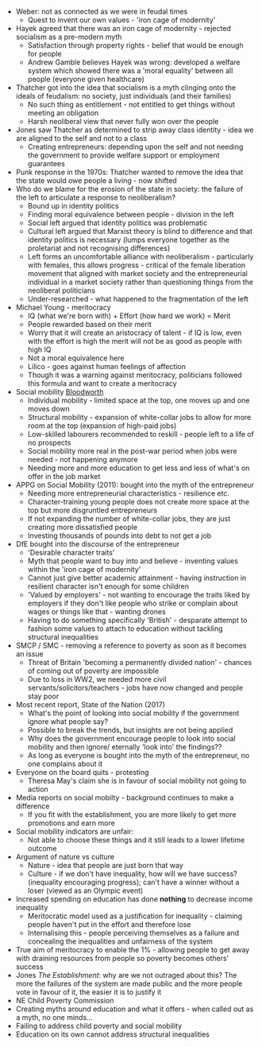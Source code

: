 * Weber: not as connected as we were in feudal times
    * Quest to invent our own values - 'iron cage of modernity'
* Hayek agreed that there was an iron cage of modernity - rejected socialism as a pre-modern myth
    * Satisfaction through property rights - belief that would be enough for people
    * Andrew Gamble believes Hayek was wrong: developed a welfare system which showed there was a 'moral equality' between all people (everyone given healthcare)
* Thatcher got into the idea that socialism is a myth clinging onto the ideals of feudalism: no society, just individuals (and their families)
    * No such thing as entitlement - not entitled to get things without meeting an obligation
    * Harsh neoliberal view that never fully won over the people
* Jones saw Thatcher as determined to strip away class identity - idea we are aligned to the self and not to a class
    * Creating entrepreneurs: depending upon the self and not needing the government to provide welfare support or employment guarantees
* Punk response in the 1970s: Thatcher wanted to remove the idea that the state would owe people a living - now shifted
* Who do we blame for the erosion of the state in society: the failure of the left to articulate a response to neoliberalism?
    * Bound up in identity politics
    * Finding moral equivalence between people - division in the left
    * Social left argued that identity politics was problematic
    * Cultural left argued that Marxist theory is blind to difference and that identity politics is necessary (lumps everyone together as the proletariat and not recognising differences)
    * Left forms an uncomfortable alliance with neoliberalism - particularly with females, this allows progress - critical of the female liberation movement that aligned with market society and the entrepreneurial individual in a market society rather than questioning things from the neoliberal politicians
    * Under-researched - what happened to the fragmentation of the left
* Michael Young - meritocracy
    * IQ (what we're born with) + Effort (how hard we work) = Merit
    * People rewarded based on their merit
    * Worry that it will create an aristocracy of talent - if IQ is low, even with the effort is high the merit will not be as good as people with high IQ
    * Not a moral equivalence here
    * Lilico - goes against human feelings of affection
    * Though it was a warning against meritocracy, politicians followed this formula and want to create a meritocracy
* Social mobility [Bloodworth](http://library.dur.ac.uk/record=b2876961~S1)
    * Individual mobility - limited space at the top, one moves up and one moves down
    * Structural mobility - expansion of white-collar jobs to allow for more room at the top (expansion of high-paid jobs)
    * Low-skilled labourers recommended to reskill - people left to a life of no prospects
    * Social mobility more real in the post-war period when jobs were needed - not happening anymore
    * Needing more and more education to get less and less of what's on offer in the job market
* APPG on Social Mobility (2011): bought into the myth of the entrepreneur 
    * Needing more entrepreneurial characteristics - resilience etc.
    * Character-training young people does not create more space at the top but more disgruntled entrepreneurs
    * If not expanding the number of white-collar jobs, they are just creating more dissatisfied people
    * Investing thousands of pounds into debt to not get a job
* DfE bought into the discourse of the entrepreneur
    * 'Desirable character traits' 
    * Myth that people want to buy into and believe - inventing values within the 'iron cage of modernity' 
    * Cannot just give better academic attainment - having instruction in resilient character isn't enough for some children
    * 'Valued by employers' - not wanting to encourage the traits liked by employers if they don't like people who strike or complain about wages or things like that - wanting drones
    * Having to do something specifically 'British' - desparate attempt to fashion some values to attach to education without tackling structural inequalities
* SMCP / SMC - removing a reference to poverty as soon as it becomes an issue
    * Threat of Britain 'becoming a permanently divided nation' - chances of coming out of poverty are impossible
    * Due to loss in WW2, we needed more civil servants/solicitors/teachers - jobs have now changed and people stay poor
* Most recent report, State of the Nation (2017)
    * What's the point of looking into social mobility if the government ignore what people say? 
    * Possible to break the trends, but insights are not being applied
    * Why does the government encourage people to look into social mobility and then ignore/ eternally 'look into' the findings??
    * As long as everyone is bought into the myth of the entrepreneur, no one complains about it
* Everyone on the board quits - protesting
    * Theresa May's claim she is in favour of social mobility not going to action
* Media reports on social mobilty - background continues to make a difference
    * If you fit with the establishment, you are more likely to get more promotions and earn more
* Social mobility indicators are unfair:
    * Not able to choose these things and it still leads to a lower lifetime outcome
* Argument of nature vs culture 
    * Nature - idea that people are just born that way
    * Culture - if we don't have inequality, how will we have success? (inequality encouraging progress); can't have a winner without a loser (viewed as an Olympic event)
* Increased spending on education has done **nothing** to decrease income inequality
    * Meritocratic model used as a justification for inequality - claiming people haven't put in the effort and therefore lose
    * Internalising this - people perceiving themselves as a failure and concealing the inequalities and unfairness of the system
* True aim of meritocracy to enable the 1% - allowing people to get away with draining resources from people so poverty becomes others' success
* Jones *The Establishment*: why are we not outraged about this? The more the failures of the system are made public and the more people vote in favour of it, the easier it is to justify it
* NE Child Poverty Commission 
* Creating myths around education and what it offers - when called out as a myth, no one minds... 
* Failing to address child poverty and social mobility 
* Education on its own cannot address structural inequalities

